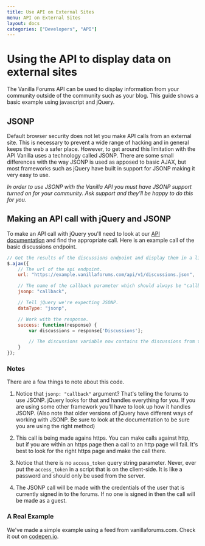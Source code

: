 ```yaml
---
title: Use API on External Sites
menu: API on External Sites
layout: docs
categories: ["Developers", "API"]
---
```


# Using the API to display data on external sites

The Vanilla Forums API can be used to display information from your community outside of the community such as your blog. This guide shows a basic example using javascript and jQuery.

## JSONP

Default browser security does not let you make API calls from an external site. This is necessary to prevent a wide range of hacking and in general keeps the web a safer place. However, to get around this limitation with the API Vanilla uses a technology called JSONP. There are some small differences with the way JSONP is used as apposed to basic AJAX, but most frameworks such as jQuery have built in support for JSONP making it very easy to use.

*In order to use JSONP with the Vanilla API you must have JSONP support turned on for your community. Ask support and they'll be happy to do this for you.*

## Making an API call with jQuery and JSONP

To make an API call with jQuery you'll need to look at our [API documentation]() and find the appropriate call. Here is an example call of the basic discussions endpoint.

```javascript
// Get the results of the discussions endpoint and display them in a list.
$.ajax({
    // The url of the api endpoint.
    url: "https://example.vanillaforums.com/api/v1/discussions.json",

    // The name of the callback parameter which should always be "callback".
    jsonp: "callback",

    // Tell jQuery we're expecting JSONP.
    dataType: "jsonp",

    // Work with the response.
    success: function(response) {
        var discussions = response['Discussions'];

        // The discussions variable now contains the discussions from the API call.
    }
});
```

### Notes

There are a few things to note about this code.

1. Notice that `jsonp: "callback"` argument? That's telling the forums to use JSONP. jQuery looks for that and handles everything for you. If you are using some other framework you'll have to look up how it handles JSONP. (Also note that older versions of jQuery have different ways of working with JSONP. Be sure to look at the documentation to be sure you are using the right method)

2. This call is being made agains https. You can make calls against http, but if you are within an https page then a call to an http page will fail. It's best to look for the right https page and make the call there.

3. Notice that there is no `access_token` query string parameter. Never, ever put the `access_token` in a script that is on the client-side. It is like a password and should only be used from the server.

4. The JSONP call will be made with the credentials of the user that is currently signed in to the forums. If no one is signed in then the call will be made as a guest.

### A Real Example

We've made a simple example using a feed from vanillaforums.com. Check it out on [codepen.io](http://cdpn.io/zxXwvJ).
